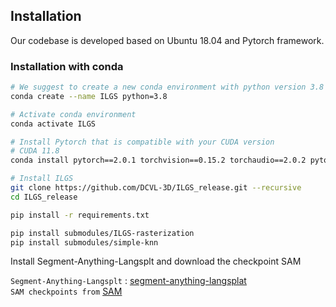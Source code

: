 ## Installation

Our codebase is developed based on Ubuntu 18.04 and Pytorch framework.

### Installation with conda

```bash
# We suggest to create a new conda environment with python version 3.8
conda create --name ILGS python=3.8

# Activate conda environment
conda activate ILGS

# Install Pytorch that is compatible with your CUDA version
# CUDA 11.8
conda install pytorch==2.0.1 torchvision==0.15.2 torchaudio==2.0.2 pytorch-cuda=11.8 -c pytorch -c nvidia

# Install ILGS
git clone https://github.com/DCVL-3D/ILGS_release.git --recursive
cd ILGS_release

pip install -r requirements.txt

pip install submodules/ILGS-rasterization
pip install submodules/simple-knn
```
Install Segment-Anything-Langsplt and download the checkpoint SAM


`Segment-Anything-Langsplt` : [segment-anything-langsplat](https://github.com/minghanqin/segment-anything-langsplat) </br>
`SAM checkpoints from` [SAM](https://github.com/facebookresearch/segment-anything)
